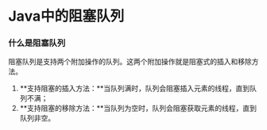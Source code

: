 # Java中的阻塞队列

### 什么是阻塞队列

阻塞队列是支持两个附加操作的队列。这两个附加操作就是阻塞式的插入和移除方法。

1. **支持阻塞的插入方法：**当队列满时，队列会阻塞插入元素的线程，直到队列不满；
2. **支持阻塞的移除方法：**当队列为空时，队列会阻塞获取元素的线程，直到队列非空。

